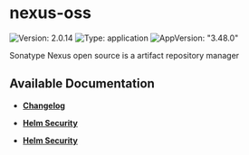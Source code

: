 # nexus-oss

![Version: 2.0.14](https://img.shields.io/badge/Version-2.0.14-informational?style=flat-square) ![Type: application](https://img.shields.io/badge/Type-application-informational?style=flat-square) ![AppVersion: "3.48.0"](https://img.shields.io/badge/AppVersion-"3.48.0"-informational?style=flat-square)

Sonatype Nexus open source is a artifact repository manager

## Available Documentation

- [**Changelog**](CHANGELOG)

- [**Helm Security**](container-security)

- [**Helm Security**](helm-security)

